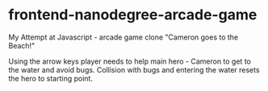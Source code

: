 frontend-nanodegree-arcade-game
===============================
My Attempt at Javascript - arcade game clone "Cameron goes to the Beach!"

Using the arrow keys player needs to help main hero - Cameron to get to the water and avoid bugs. Collision with bugs and entering the water resets the hero to starting point. 
